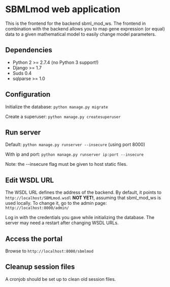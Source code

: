 SBMLmod web application
=======================

This is the frontend for the backend sbml_mod_ws. The frontend in combination with the backend allows you to map gene expression (or equal) data to a given mathematical model to easily change model parameters.

Dependencies
------------

 - Python 2 >= 2.7.4 (no Python 3 support!)
 - Django >= 1.7
 - Suds 0.4
 - sqlparse >= 1.0

Configuration
-------------

Initialize the database: `python manage.py migrate`

Create a superuser: `python manage.py createsuperuser`

Run server
----------

Default: `python manage.py runserver --insecure` (using port 8000)

With ip and port: `python manage.py runserver ip:port --insecure`

Note: the --insecure flag must be given to host static files.

Edit WSDL URL
-------------

The WSDL URL defines the address of the backend. By default, it points to `http://localhost/SBMLmod.wsdl` **NOT YET!**, assuming that sbml_mod_ws is used locally. To change it, go to the admin page: `http://localhost:8000/admin/`

Log in with the credentials you gave while initializing the database. The server may need a restart after changing WSDL URLs.

Access the portal
-----------------

Browse to `http://localhost:8000/sbmlmod`

Cleanup session files
---------------------

A cronjob should be set up to clean old session files.

